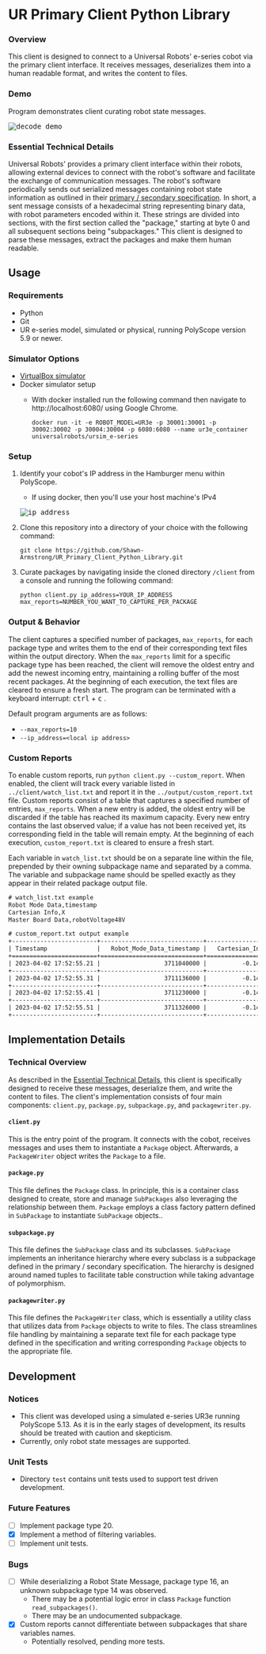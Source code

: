 # UR Primary Client Python Library

### Overview
This client is designed to connect to a Universal Robots' e-series cobot via the primary client interface. It receives messages, deserializes them into a human readable format, and writes the content to files.

### Demo
Program demonstrates client curating robot state messages.
  
<kbd>![decode_demo](https://user-images.githubusercontent.com/80125540/229012953-e81e12a9-4dad-45cc-80f6-3fb1eacd7df2.gif)</kbd>

### Essential Technical Details
Universal Robots' provides a primary client interface within their robots, allowing external devices to connect with the robot's software and facilitate the exchange of communication messages. The robot's software periodically sends out serialized messages containing robot state information as outlined in their [primary / secondary specification](https://s3-eu-west-1.amazonaws.com/ur-support-site/16496/ClientInterfaces_Primary.pdf). In short, a sent message consists of a hexadecimal string representing binary data, with robot parameters encoded within it. These strings are divided into sections, with the first section called the "package," starting at byte 0 and all subsequent sections being "subpackages." This client is designed to parse these messages, extract the packages and make them human readable.

## Usage

### Requirements 
- Python
- Git
- UR e-series model, simulated or physical, running PolyScope version 5.9 or newer.

### Simulator Options
- [VirtualBox simulator](https://gist.github.com/Shawn-Armstrong/bbb2615abd917efc958c7fce714b0d46#ur-simulator-setup)
- Docker simulator setup
  - With docker installed run the following command then navigate to http://localhost:6080/ using Google Chrome.
      
    ```Console
    docker run -it -e ROBOT_MODEL=UR3e -p 30001:30001 -p 30002:30002 -p 30004:30004 -p 6080:6080 --name ur3e_container universalrobots/ursim_e-series
    ```
### Setup

1. Identify your cobot's IP address in the Hamburger menu within PolyScope. 
   - If using docker, then you'll use your host machine's IPv4 
     
   <kbd>![ip_address](https://user-images.githubusercontent.com/80125540/229017434-1d4e4241-bd24-475d-9559-85d4e1724d7f.gif)</kbd>

2. Clone this repository into a directory of your choice with the following command:
     
   ```Console
   git clone https://github.com/Shawn-Armstrong/UR_Primary_Client_Python_Library.git
   ```
3. Curate packages by navigating inside the cloned directory `/client` from a console and running the following command:
   
   ```Console
   python client.py ip_address=YOUR_IP_ADDRESS max_reports=NUMBER_YOU_WANT_TO_CAPTURE_PER_PACKAGE
   ```

### Output & Behavior
The client captures a specified number of packages, `max_reports`, for each package type and writes them to the end of their corresponding text files within the output directory. When the `max_reports` limit for a specific package type has been reached, the client will remove the oldest entry and add the newest incoming entry, maintaining a rolling buffer of the most recent packages. At the beginning of each execution, the text files are cleared to ensure a fresh start. The program can be terminated with a keyboard interrupt: <kbd>ctrl</kbd> + <kbd>c</kbd> .

Default program arguments are as follows:
  - `--max_reports=10`
  - `--ip_address=<local ip address>`

### Custom Reports
To enable custom reports, run `python client.py --custom_report`. When enabled, the client will track every variable listed in `../client/watch_list.txt` and report it in the `../output/custom_report.txt` file. Custom reports consist of a table that captures a specified number of entries, `max_reports`. When a new entry is added, the oldest entry will be discarded if the table has reached its maximum capacity. Every new entry contains the last observed value; if a value has not been received yet, its corresponding field in the table will remain empty. At the beginning of each execution, `custom_report.txt` is cleared to ensure a fresh start.

Each variable in `watch_list.txt` should be on a separate line within the file, prepended by their owning subpackage name and separated by a comma. The variable and subpackage name should be spelled exactly as they appear in their related package output file.

```txt
# watch_list.txt example
Robot Mode Data,timestamp
Cartesian Info,X
Master Board Data,robotVoltage48V
```
```txt
# custom_report.txt output example
+------------------------+-----------------------------+--------------------+-------------------------------------+
| Timestamp              |   Robot_Mode_Data_timestamp |   Cartesian_Info_X |   Master_Board_Data_robotVoltage48V |
+========================+=============================+====================+=====================================+
| 2023-04-02 17:52:55.21 |                  3711040000 |          -0.143969 |                                  48 |
+------------------------+-----------------------------+--------------------+-------------------------------------+
| 2023-04-02 17:52:55.31 |                  3711136000 |          -0.143969 |                                  48 |
+------------------------+-----------------------------+--------------------+-------------------------------------+
| 2023-04-02 17:52:55.41 |                  3711230000 |          -0.143969 |                                  48 |
+------------------------+-----------------------------+--------------------+-------------------------------------+
| 2023-04-02 17:52:55.51 |                  3711326000 |          -0.143969 |                                  48 |
+------------------------+-----------------------------+--------------------+-------------------------------------+
```
  
## Implementation Details

### Technical Overview

As described in the [Essential Technical Details](https://github.com/Shawn-Armstrong/UR_Primary_Client_Python_Library/edit/main/README.md#essential-technical-details), this client is specifically designed to receive these messages, deserialize them, and write the content to files. The client's implementation consists of four main components: `client.py`, `package.py`, `subpackage.py`, and `packagewriter.py`.

#### `client.py`
This is the entry point of the program. It connects with the cobot, receives messages and uses them to instantiate a `Package` object. Afterwards, a `PackageWriter` object writes the `Package` to a file.

#### `package.py`
This file defines the `Package` class. In principle, this is a container class designed to create, store and manage `SubPackages` also leveraging the relationship between them. `Package` employs a class factory pattern defined in `SubPackage` to instantiate `SubPackage` objects.. 

#### `subpackage.py`
This file defines the `SubPackage` class and its subclasses. `SubPackage` implements an inheritance hierarchy where every subclass is a subpackage defined in the primary / secondary specification. The hierarchy is designed around named tuples to facilitate table construction while taking advantage of polymorphism.

#### `packagewriter.py`
This file defines the `PackageWriter` class, which is essentially a utility class that utilizes data from `Package` objects to write to files. The class streamlines file handling by maintaining a separate text file for each package type defined in the specification and writing corresponding `Package` objects to the appropriate file.

## Development

### Notices
- This client was developed using a simulated e-series UR3e running PolyScope 5.13. As it is in the early stages of development, its results should be treated with caution and skepticism.
- Currently, only robot state messages are supported.

### Unit Tests
- Directory `test` contains unit tests used to support test driven development. 

### Future Features
- [ ] Implement package type 20.
- [X] Implement a method of filtering variables.
- [ ] Implement unit tests.

### Bugs
- [ ] While deserializing a Robot State Message, package type 16, an unknown subpackage type 14 was observed.
  - There may be a potential logic error in class `Package` function `read_subpackages()`.
  - There may be an undocumented subpackage.
- [X] Custom reports cannot differentiate between subpackages that share variables names.
  - Potentially resolved, pending more tests. 
